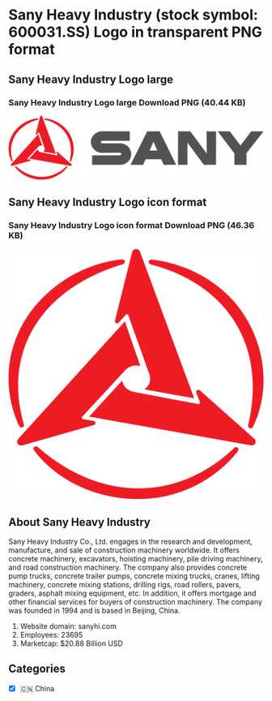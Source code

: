 # Sany Heavy Industry (stock symbol: 600031.SS) Logo in transparent PNG format

## Sany Heavy Industry Logo large

### Sany Heavy Industry Logo large Download PNG (40.44 KB)

![Sany Heavy Industry Logo large Download PNG (40.44 KB)](/img/orig/600031.SS_BIG-d9be6c95.png)

## Sany Heavy Industry Logo icon format

### Sany Heavy Industry Logo icon format Download PNG (46.36 KB)

![Sany Heavy Industry Logo icon format Download PNG (46.36 KB)](/img/orig/600031.SS-c409655c.png)

## About Sany Heavy Industry

Sany Heavy Industry Co., Ltd. engages in the research and development, manufacture, and sale of construction machinery worldwide. It offers concrete machinery, excavators, hoisting machinery, pile driving machinery, and road construction machinery. The company also provides concrete pump trucks, concrete trailer pumps, concrete mixing trucks, cranes, lifting machinery, concrete mixing stations, drilling rigs, road rollers, pavers, graders, asphalt mixing equipment, etc. In addition, it offers mortgage and other financial services for buyers of construction machinery. The company was founded in 1994 and is based in Beijing, China.

1. Website domain: sanyhi.com
2. Employees: 23695
3. Marketcap: $20.88 Billion USD


## Categories
- [x] 🇨🇳 China

